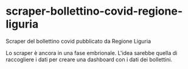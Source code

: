 # scraper-bollettino-covid-regione-liguria
Scraper del bollettino covid pubblicato da Regione Liguria

Lo scraper è ancora in una fase embrionale. 
L'idea sarebbe quella di raccogliere i dati per creare una dashboard con i dati dei bollettini.
